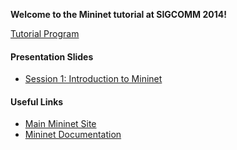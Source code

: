 **Welcome to the Mininet tutorial at SIGCOMM 2014!**

[Tutorial Program](http://conferences.sigcomm.org/sigcomm/2014/tutorial-mininet.php)

#### Presentation Slides

- [Session 1: Introduction to Mininet](https://docs.google.com/a/onlab.us/presentation/d/1Xtp05lLQTEFGICTxzV9sQl28wW_cAZz6B1q9_qZBR_8/edit)

#### Useful Links

- [Main Mininet Site](http://mininet.org)
- [Mininet Documentation](http://docs.mininet.org)